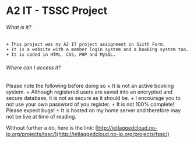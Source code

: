 # A2 IT - TSSC Project

###### What is it?

	+ This project was my A2 IT project assignment in Sixth Form.
	+ It is a website with a member login system and a booking system too.
	+ It is coded in HTML, CSS, PHP and MySQL.

###### Where can I access it?

Please note the following before doing so
	+ It is not an active booking system.
	+ Although registered users are saved into an encrypted and secure database, it is not as secure as it should be.
	+ I encourage you to not use your own password of you register.
	+ It is not 100% complete! Please expect bugs!
	+ It is hosted on my home server and therefore may not be live at time of reading.

Without further a do, here is the link:
[http://jetlaggedcloud.no-ip.org/projects/tssc/](http://jetlaggedcloud.no-ip.org/projects/tssc/)
